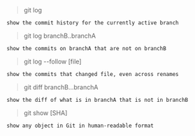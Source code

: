 > git log

`show the commit history for the currently active branch`

>git log branchB..branchA

`show the commits on branchA that are not on branchB`

>git log --follow [file]

`show the commits that changed file, even across renames`

>git diff branchB...branchA

`show the diff of what is in branchA that is not in branchB`

>git show [SHA]

`show any object in Git in human-readable format`

